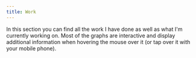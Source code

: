```yaml
---
title: Work
---
```

In this section you can find all the work I have done as well as what I'm currently working on. Most of the graphs are interactive and display additional information when hovering the mouse over it (or tap over it with your mobile phone).